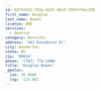```yaml
---
id: 6d75e532-782e-42df-90c0-750f4fdac298
first_name: Douglas
last_name: Bowen
license: DMD
services:
  - Dentist
category: Dentists
address: '443 Raindance Dr'
city: Henderson
state: NV
zip: '89014'
phone: '(702) 774-2400'
title: 'Douglas Bowen'
_geoloc:
  lat: 36.0586
  lng: -115.061
---
```

